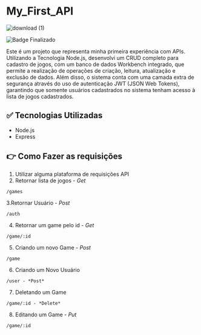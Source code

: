 # My_First_API

![download (1)](https://user-images.githubusercontent.com/107224769/227101504-573500f1-e712-424b-bd1e-345c41ff9fd9.png)

![Badge Finalizado](http://img.shields.io/static/v1?label=STATUS&message=FINALIZADO&color=GREEN&style=for-the-badge)

Este é um projeto que representa minha primeira experiência com APIs. Utilizando a Tecnologia Node.js, 
desenvolvi um CRUD completo para cadastro de jogos, com um banco de dados Workbench integrado, que permite a 
realização de operações de criação, leitura, atualização e exclusão de dados. Além disso, o sistema conta com uma camada
extra de segurança através do uso de autenticação JWT 
(JSON Web Tokens), garantindo que somente usuários cadastrados no sistema tenham acesso à lista de jogos cadastrados.

## :white_check_mark: Tecnologias Utilizadas

- Node.js
- Express

## :point_right: Como Fazer as requisições

1. Utilizar alguma plataforma de requisições API
2. Retornar lista de jogos - *Get*
```
/games
```
3.Retornar Usuário - *Post*
```
/auth
```
4. Retornar um game pelo id - *Get*
```
/game/:id
```
5. Criando um novo Game - *Post*
```
/game
```
6. Criando um Novo Usuário
```
/user - *Post*
```
7. Deletando um Game
```
/game/:id - *Delete*
```
8. Editando um Game - *Put*
```
/game/:id
```
